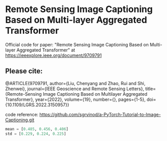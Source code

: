 # Remote Sensing Image Captioning Based on Multi-layer Aggregated Transformer
Official code for paper:
"Remote Sensing Image Captioning Based on Multi-layer Aggregated Transformer" at https://ieeexplore.ieee.org/document/9709791

## Please cite: 
@ARTICLE{9709791,
  author={Liu, Chenyang and Zhao, Rui and Shi, Zhenwei},
  journal={IEEE Geoscience and Remote Sensing Letters}, 
  title={Remote-Sensing Image Captioning Based on Multilayer Aggregated Transformer}, 
  year={2022},
  volume={19},
  number={},
  pages={1-5},
  doi={10.1109/LGRS.2022.3150957}}

code reference:
https://github.com/sgrvinod/a-PyTorch-Tutorial-to-Image-Captioning.git

```python
mean = [0.485, 0.456, 0.406]
std = [0.229, 0.224, 0.225]
```
